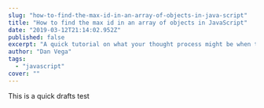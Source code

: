 ```yaml
---
slug: "how-to-find-the-max-id-in-an-array-of-objects-in-java-script"
title: "How to find the max id in an array of objects in JavaScript"
date: "2019-03-12T21:14:02.952Z"
published: false
excerpt: "A quick tutorial on what your thought process might be when trying to find the max id in an array of objects in JavaScript"
author: "Dan Vega"
tags:
  - "javascript"
cover: ""
---
```


This is a quick drafts test
